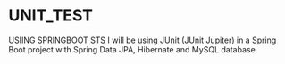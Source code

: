 # UNIT_TEST
USIING SPRINGBOOT STS
I will be using JUnit  (JUnit Jupiter) in a Spring Boot project with Spring Data JPA, Hibernate and MySQL database.
 
